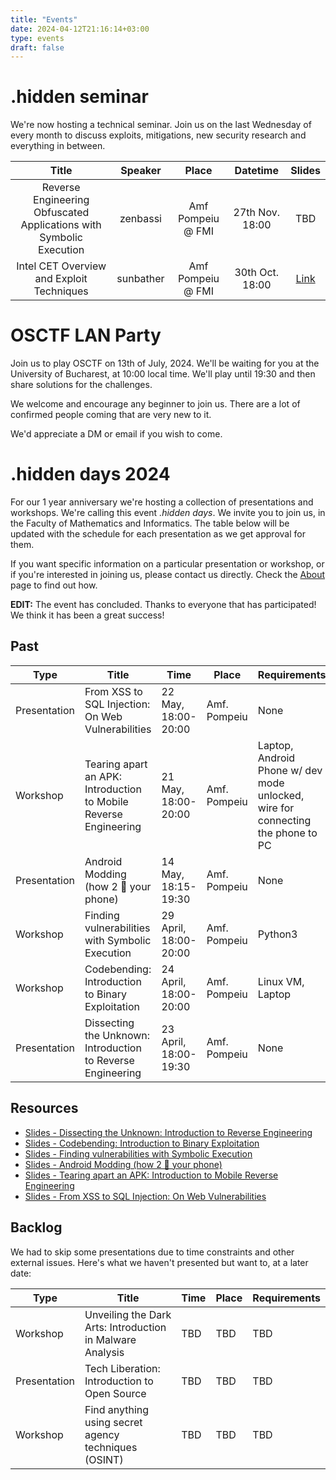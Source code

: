 ```yaml
---
title: "Events"
date: 2024-04-12T21:16:14+03:00
type: events
draft: false
---
```


# .hidden seminar

We're now hosting a technical seminar. Join us on the last Wednesday of every month to discuss exploits, mitigations, new security research and everything in between. 

| Title | Speaker  | Place | Datetime | Slides |
| :---: | :-----:  | :---: | :------: | :----: |
| Reverse Engineering Obfuscated Applications with Symbolic Execution | zenbassi | Amf Pompeiu @ FMI | 27th Nov. 18:00 | TBD |
| Intel CET Overview and Exploit Techniques | sunbather | Amf Pompeiu @ FMI | 30th Oct. 18:00 | [Link](https://docs.google.com/presentation/d/1PaTpV5Mgql9OySzzYRPV8RSVNGSPHaTAUfcFXqawhik) |


# OSCTF LAN Party

Join us to play OSCTF on 13th of July, 2024. We'll be waiting for you at the University of Bucharest, at 10:00 local time. We'll play until 19:30 and then share solutions for the challenges.

We welcome and encourage any beginner to join us. There are a lot of confirmed people coming that are very new to it.

We'd appreciate a DM or email if you wish to come.

# .hidden days 2024

For our 1 year anniversary we're hosting a collection of presentations and workshops. We're calling this event *.hidden days*. We invite you to join us, in the Faculty of Mathematics and Informatics. The table below will be updated with the schedule for each presentation as we get approval for them.

If you want specific information on a particular presentation or workshop, or if you're interested in joining us, please contact us directly. Check the [About](/about) page to find out how.

**EDIT:** The event has concluded. Thanks to everyone that has participated! We think it has been a great success!

## Past

| Type | Title | Time | Place | Requirements |
|------|-------|------|-------|--------------|
| Presentation | From XSS to SQL Injection: On Web Vulnerabilities                | 22 May, 18:00-20:00   | Amf. Pompeiu | None |
| Workshop     | Tearing apart an APK: Introduction to Mobile Reverse Engineering | 21 May, 18:00-20:00   | Amf. Pompeiu | Laptop, Android Phone w/ dev mode unlocked, wire for connecting the phone to PC |
| Presentation | Android Modding (how 2 🧱 your phone)                            | 14 May, 18:15-19:30   | Amf. Pompeiu | None |
| Workshop     | Finding vulnerabilities with Symbolic Execution                  | 29 April, 18:00-20:00 | Amf. Pompeiu | Python3 |
| Workshop     | Codebending: Introduction to Binary Exploitation                 | 24 April, 18:00-20:00 | Amf. Pompeiu | Linux VM, Laptop |
| Presentation | Dissecting the Unknown: Introduction to Reverse Engineering      | 23 April, 18:00-19:30 | Amf. Pompeiu | None |



## Resources

* [Slides - Dissecting the Unknown: Introduction to Reverse Engineering](https://docs.google.com/presentation/d/1__mQ4fDVBDJshSXbMCwh6L5ACbZPffFDWExjdsCUhT4/edit?usp=sharing)
* [Slides - Codebending: Introduction to Binary Exploitation](https://docs.google.com/presentation/d/1H1jfutKSter7UFtRmciRgn3QCBCej-o84l6MS-XXMvQ/edit?usp=sharing)
* [Slides - Finding vulnerabilities with Symbolic Execution](https://docs.google.com/presentation/d/1DF5qNXU4qqbUgPOlzjYeCCSvzdgyRr88epN4atRgGMc/edit?usp=sharing)
* [Slides - Android Modding (how 2 🧱 your phone)](https://docs.google.com/presentation/d/1sX4SL64gJeqD6HK9VuCCKKmWTsBGQ0tk167o2sEkV-s/edit?usp=sharing)
* [Slides - Tearing apart an APK: Introduction to Mobile Reverse Engineering](https://docs.google.com/presentation/d/1jjQ7ku8t1AqS1jrDP5hiXXmtO0gpjPupUtmYJCVsu8Q/edit?usp=sharing)
* [Slides - From XSS to SQL Injection: On Web Vulnerabilities](https://docs.google.com/presentation/d/11UCyghqKup5OR8TH1RB75hAfLRYorJuPXzjgIdfP7fE/edit?usp=sharing)

## Backlog

We had to skip some presentations due to time constraints and other external issues. Here's what we haven't presented but want to, at a later date:

| Type         | Title                                                            | Time | Place | Requirements |
|--------------|------------------------------------------------------------------|------|-------|--------------|
| Workshop     | Unveiling the Dark Arts: Introduction in Malware Analysis        | TBD | TBD | TBD |
| Presentation | Tech Liberation: Introduction to Open Source                     | TBD | TBD | TBD |
| Workshop     | Find anything using secret agency techniques (OSINT)             | TBD | TBD | TBD |


